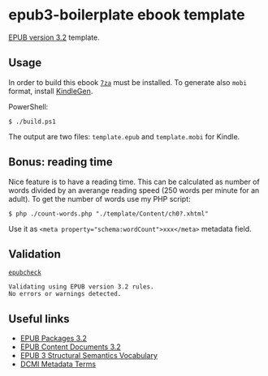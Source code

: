 # epub3-boilerplate ebook template

[EPUB version 3.2](https://www.w3.org/publishing/epub32/epub-spec.html) template.

## Usage

In order to build this ebook [`7za`](https://www.7-zip.org/download.html) must be installed. To generate also `mobi` format, install [KindleGen](https://www.amazon.com/gp/feature.html?ie=UTF8&docId=1000765211).

PowerShell:

```
$ ./build.ps1
```

The output are two files: `template.epub` and `template.mobi` for Kindle.

## Bonus: reading time

Nice feature is to have a reading time. This can be calculated as number of words divided by an averange reading speed (250 words per minute for an adult). To get the number of words use my PHP script:

```
$ php ./count-words.php "./template/Content/ch0?.xhtml"
```

Use it as `<meta property="schema:wordCount">xxx</meta>` metadata field.

## Validation

[`epubcheck`](https://github.com/w3c/epubcheck)
```
Validating using EPUB version 3.2 rules.
No errors or warnings detected.
```

## Useful links

 - [EPUB Packages 3.2](https://www.w3.org/publishing/epub32/epub-packages.html)
 - [EPUB Content Documents 3.2](https://www.w3.org/publishing/epub32/epub-contentdocs.html)
 - [EPUB 3 Structural Semantics Vocabulary](https://idpf.github.io/epub-vocabs/structure/)
 - [DCMI Metadata Terms](http://www.dublincore.org/specifications/dublin-core/dcmi-terms/)
